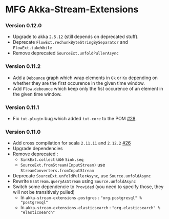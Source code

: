 # MFG Akka-Stream-Extensions #

### Version 0.12.0 ###
* Upgrade to akka `2.5.12` (still depends on deprecated stuff).
* Deprecate `FlowExt.rechunkByteStringBySeparator` and `FlowExt.takeWhile`
* Remove deprecated `SourceExt.unfoldPullerAsync`

### Version 0.11.2 ###
* Add a `Debounce` graph which wrap elements in `Ok` or `Ko` depending on whether they are the first occurence in the given time window.
* Add `Flow.debounce` which keep only the fist occurence of an element in the given time window.

### Version 0.11.1 ###
* Fix `tut-plugin` bug which added `tut-core` to the POM [#28](https://github.com/MfgLabs/akka-stream-extensions/pull/28).

### Version 0.11.0 ###
* Add cross compilation for scala `2.11.11` and `2.12.2` [#26](https://github.com/MfgLabs/akka-stream-extensions/pull/26)
* Upgrade dependencies
* Remove deprecated :
  * `SinkExt.collect` use `Sink.seq`
  * `SourceExt.fromStream(InputStream)` use `StreamConverters.fromInputStream`
* Deprecate `SourceExt.unfoldPullerAsync`, use `Source.unfoldAsync`
* Rewrite `EsStream.queryAsStream` using `Source.unfoldAsync`
* Switch some dependencie to `Provided` (you need to specify those, they will not be transitively pulled)
  * In `akka-stream-extensions-postgres` : `"org.postgresql" % "postgresql"`
  * In `akka-stream-extensions-elasticsearch` : `"org.elasticsearch" % "elasticsearch"`
